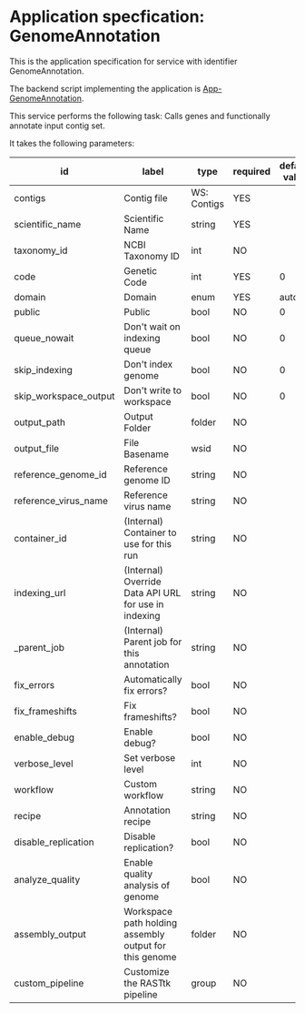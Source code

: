 
# Application specfication: GenomeAnnotation

This is the application specification for service with identifier GenomeAnnotation.

The backend script implementing the application is [App-GenomeAnnotation](service-scripts/App-GenomeAnnotation.pm).

This service performs the following task:   Calls genes and functionally annotate input contig set.

It takes the following parameters:

| id | label | type | required | default value |
| -- | ----- | ---- | -------- | ------------ |
| contigs | Contig file | WS: Contigs  | YES |  |
| scientific_name | Scientific Name | string  | YES |  |
| taxonomy_id | NCBI Taxonomy ID | int  | NO |  |
| code | Genetic Code | int  | YES | 0 |
| domain | Domain | enum  | YES | auto |
| public | Public | bool  | NO | 0 |
| queue_nowait | Don't wait on indexing queue | bool  | NO | 0 |
| skip_indexing | Don't index genome | bool  | NO | 0 |
| skip_workspace_output | Don't write to workspace | bool  | NO | 0 |
| output_path | Output Folder | folder  | NO |  |
| output_file | File Basename | wsid  | NO |  |
| reference_genome_id | Reference genome ID | string  | NO |  |
| reference_virus_name | Reference virus name | string  | NO |  |
| container_id | (Internal) Container to use for this run | string  | NO |  |
| indexing_url | (Internal) Override Data API URL for use in indexing | string  | NO |  |
| _parent_job | (Internal) Parent job for this annotation | string  | NO |  |
| fix_errors | Automatically fix errors? | bool  | NO |  |
| fix_frameshifts | Fix frameshifts? | bool  | NO |  |
| enable_debug | Enable debug? | bool  | NO |  |
| verbose_level | Set verbose level | int  | NO |  |
| workflow | Custom workflow | string  | NO |  |
| recipe | Annotation recipe | string  | NO |  |
| disable_replication | Disable replication? | bool  | NO |  |
| analyze_quality | Enable quality analysis of genome | bool  | NO |  |
| assembly_output | Workspace path holding assembly output for this genome | folder  | NO |  |
| custom_pipeline | Customize the RASTtk pipeline | group  | NO |  |

